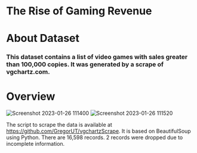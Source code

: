 # The Rise of Gaming Revenue

# About Dataset

### This dataset contains a list of video games with sales greater than 100,000 copies. It was generated by a scrape of vgchartz.com.

# Overview

![Screenshot 2023-01-26 111400](https://user-images.githubusercontent.com/106149428/214768534-ef76a4c2-4279-485b-b035-166eb36d05c3.png)
![Screenshot 2023-01-26 111520](https://user-images.githubusercontent.com/106149428/214768578-3c3f338d-f55b-4ed4-ae52-400045e4c4d1.png)

The script to scrape the data is available at https://github.com/GregorUT/vgchartzScrape.
It is based on BeautifulSoup using Python.
There are 16,598 records. 2 records were dropped due to incomplete information.

